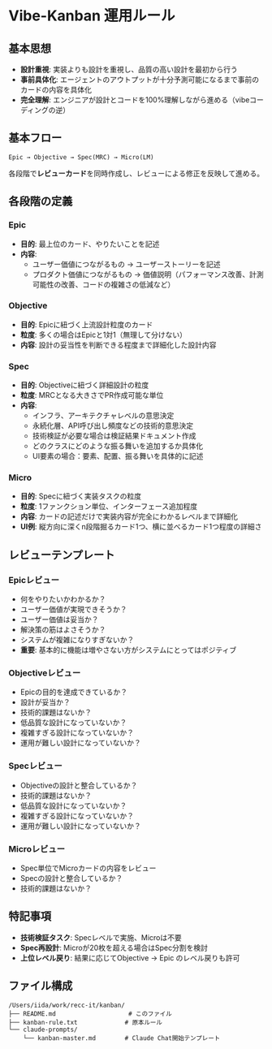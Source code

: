 # Vibe-Kanban 運用ルール

## 基本思想

- **設計重視**: 実装よりも設計を重視し、品質の高い設計を最初から行う
- **事前具体化**: エージェントのアウトプットが十分予測可能になるまで事前のカードの内容を具体化
- **完全理解**: エンジニアが設計とコードを100%理解しながら進める（vibeコーディングの逆）

## 基本フロー

```
Epic → Objective → Spec(MRC) → Micro(LM)
```

各段階で**レビューカード**を同時作成し、レビューによる修正を反映して進める。

## 各段階の定義

### Epic
- **目的**: 最上位のカード、やりたいことを記述
- **内容**:
  - ユーザー価値につながるもの → ユーザーストーリーを記述
  - プロダクト価値につながるもの → 価値説明（パフォーマンス改善、計測可能性の改善、コードの複雑さの低減など）

### Objective
- **目的**: Epicに紐づく上流設計粒度のカード
- **粒度**: 多くの場合はEpicと1対1（無理して分けない）
- **内容**: 設計の妥当性を判断できる程度まで詳細化した設計内容

### Spec
- **目的**: Objectiveに紐づく詳細設計の粒度
- **粒度**: MRCとなる大きさでPR作成可能な単位
- **内容**:
  - インフラ、アーキテクチャレベルの意思決定
  - 永続化層、API呼び出し頻度などの技術的意思決定
  - 技術検証が必要な場合は検証結果ドキュメント作成
  - どのクラスにどのような振る舞いを追加するか具体化
  - UI要素の場合：要素、配置、振る舞いを具体的に記述

### Micro
- **目的**: Specに紐づく実装タスクの粒度
- **粒度**: 1ファンクション単位、インターフェース追加程度
- **内容**: カードの記述だけで実装内容が完全にわかるレベルまで詳細化
- **UI例**: 縦方向に深くn段階掘るカード1つ、横に並べるカード1つ程度の詳細さ

## レビューテンプレート

### Epicレビュー
- 何をやりたいかわかるか？
- ユーザー価値が実現できそうか？
- ユーザー価値は妥当か？
- 解決策の筋はよさそうか？
- システムが複雑になりすぎないか？
- **重要**: 基本的に機能は増やさない方がシステムにとってはポジティブ

### Objectiveレビュー
- Epicの目的を達成できているか？
- 設計が妥当か？
- 技術的課題はないか？
- 低品質な設計になっていないか？
- 複雑すぎる設計になっていないか？
- 運用が難しい設計になっていないか？

### Specレビュー
- Objectiveの設計と整合しているか？
- 技術的課題はないか？
- 低品質な設計になっていないか？
- 複雑すぎる設計になっていないか？
- 運用が難しい設計になっていないか？

### Microレビュー
- Spec単位でMicroカードの内容をレビュー
- Specの設計と整合しているか？
- 技術的課題はないか？

## 特記事項

- **技術検証タスク**: Specレベルで実施、Microは不要
- **Spec再設計**: Microが20枚を超える場合はSpec分割を検討
- **上位レベル戻り**: 結果に応じてObjective → Epic のレベル戻りも許可

## ファイル構成

```
/Users/iida/work/recc-it/kanban/
├── README.md                    # このファイル
├── kanban-rule.txt             # 原本ルール
└── claude-prompts/
    └── kanban-master.md        # Claude Chat開始テンプレート
```
